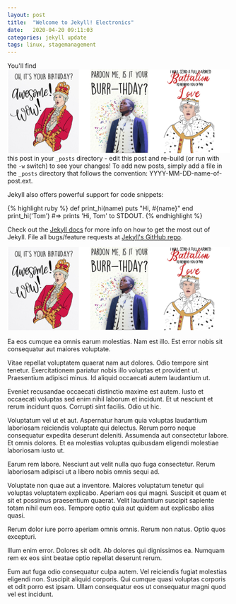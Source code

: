 ```yaml
---
layout: post
title:  "Welcome to Jekyll! Electronics"
date:   2020-04-20 09:11:03
categories: jekyll update
tags: linux, stagemanagement
---
```


You'll find ![image_test](/projects/theatre/img/cardo.png)
 this post in your `_posts` directory - edit this post and re-build (or run with the `-w` switch) to see your changes!
To add new posts, simply add a file in the `_posts` directory that follows the convention: YYYY-MM-DD-name-of-post.ext.

Jekyll also offers powerful support for code snippets:

{% highlight ruby %}
def print_hi(name)
  puts "Hi, #{name}"
end
print_hi('Tom')
#=> prints 'Hi, Tom' to STDOUT.
{% endhighlight %}

Check out the [Jekyll docs][jekyll] for more info on how to get the most out of Jekyll. File all bugs/feature requests at [Jekyll's GitHub repo][jekyll-gh].

[jekyll-gh]: https://github.com/mojombo/jekyll
[jekyll]:    http://jekyllrb.com

![image_test](/projects/theatre/img/cardo.png)

Ea eos cumque ea omnis earum molestias. Nam est illo. Est error nobis sit consequatur aut maiores voluptate.
 
Vitae repellat voluptatem quaerat nam aut dolores. Odio tempore sint tenetur. Exercitationem pariatur nobis illo voluptas et provident ut. Praesentium adipisci minus. Id aliquid occaecati autem laudantium ut.
 
Eveniet recusandae occaecati distinctio maxime est autem. Iusto et occaecati voluptas sed enim nihil laborum et incidunt. Et ut nesciunt et rerum incidunt quos. Corrupti sint facilis. Odio ut hic.

Voluptatum vel ut et aut. Aspernatur harum quia voluptas laudantium laboriosam reiciendis voluptate qui delectus. Rerum porro neque consequatur expedita deserunt deleniti. Assumenda aut consectetur labore. Et omnis dolores. Et ea molestias voluptas quibusdam eligendi molestiae laboriosam iusto ut.
 
Earum rem labore. Nesciunt aut velit nulla quo fuga consectetur. Rerum laboriosam adipisci ut a libero nobis omnis sequi ad.
 
Voluptate non quae aut a inventore. Maiores voluptatum tenetur qui voluptas voluptatem explicabo. Aperiam eos qui magni. Suscipit et quam et sit et possimus praesentium quaerat. Velit laudantium suscipit sapiente totam nihil eum eos. Tempore optio quia aut quidem aut explicabo alias quasi.

Rerum dolor iure porro aperiam omnis omnis. Rerum non natus. Optio quos excepturi.
 
Illum enim error. Dolores sit odit. Ab dolores qui dignissimos ea. Numquam rem ex eos sint beatae optio repellat deserunt rerum.
 
Eum aut fuga odio consequatur culpa autem. Vel reiciendis fugiat molestias eligendi non. Suscipit aliquid corporis. Qui cumque quasi voluptas corporis et odit porro est ipsam. Ullam consequatur eos ut consequatur magni quod vel est incidunt.